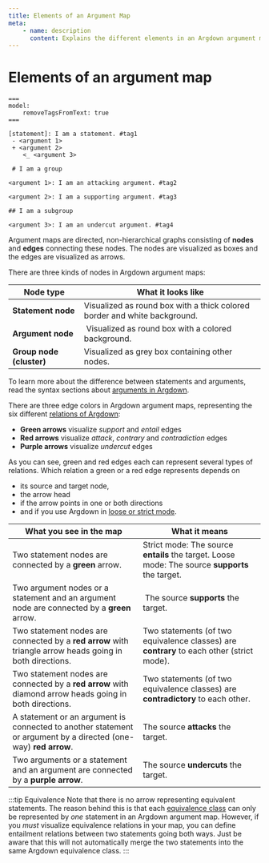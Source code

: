 ```yaml
---
title: Elements of an Argument Map
meta:
    - name: description
      content: Explains the different elements in an Argdown argument map.
---
```


# Elements of an argument map

```argdown-map
===
model:
    removeTagsFromText: true
===

[statement]: I am a statement. #tag1
 - <argument 1>
 + <argument 2>
    <_ <argument 3>

 # I am a group

<argument 1>: I am an attacking argument. #tag2

<argument 2>: I am a supporting argument. #tag3

## I am a subgroup

<argument 3>: I am an undercut argument. #tag4
```

Argument maps are directed, non-hierarchical graphs consisting of __nodes__ and __edges__ connecting these nodes. The nodes are visualized as boxes and the edges are visualized as arrows. 

There are three kinds of nodes in Argdown argument maps:

| Node type               | What it looks like              |
|-----------------------|-------------------------|
| **Statement node**    | Visualized as round box with a thick colored border and white background. |
| **Argument node** | Visualized as round box with a colored background. |
| **Group node (cluster)** | Visualized as grey box containing other nodes. |

To learn more about the difference between statements and arguments, read the syntax sections about [arguments in Argdown](/syntax/arguments).

There are three edge colors in Argdown argument maps, representing the six different [relations of Argdown](/syntax/#relations):

- **Green arrows** visualize _support_ and _entail_ edges
- **Red arrows** visualize _attack_, _contrary_ and _contradiction_ edges
- **Purple arrows** visualize _undercut_ edges

As you can see, green and red edges each can represent several types of relations. Which relation a green or a red edge represents depends on 

- its source and target node, 
- the arrow head
- if the arrow points in one or both directions
- and if you use Argdown in [loose or strict mode](/syntax/#relations-between-statements).

| What you see in the map | What it means |
|-------------------------|---------------|
| Two statement nodes are connected by a __green__ arrow. | Strict mode: The source __entails__ the target. Loose mode: The source __supports__ the target. |
| Two argument nodes or a statement and an argument node are connected by a __green__ arrow. | The source __supports__ the target. |
| Two statement nodes are connected by a __red arrow__ with triangle arrow heads going in both directions. | Two statements (of two equivalence classes) are __contrary__ to each other (strict mode). |
| Two statement nodes are connected by a __red arrow__ with diamond arrow heads going in both directions. | Two statements (of two equivalence classes) are __contradictory__ to each other. |
| A statement or an argument is connected to another statement or argument by a directed (one-way) __red arrow__. | The source __attacks__ the target. |
| Two arguments or a statement and an argument are connected by a __purple arrow__. | The source __undercuts__ the target. |

:::tip Equivalence
Note that there is no arrow representing equivalent statements. The reason behind this is that each [equivalence class](/syntax/#equivalence-classes) can only be represented by *one* statement in an Argdown argument map. However, if you _must_ visualize equivalence relations in your map, you can define entailment relations between two statements going both ways. Just be aware that this will not automatically merge the two statements into the same Argdown equivalence class.
:::